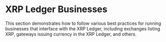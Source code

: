 # XRP Ledger Businesses

This section demonstrates how to follow various best practices for running businesses that interface with the XRP Ledger, including exchanges listing XRP, gateways issuing currency in the XRP Ledger, and others.
